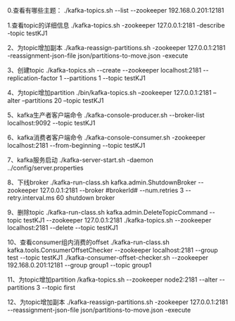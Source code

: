 ﻿0.查看有哪些主题： ./kafka-topics.sh --list --zookeeper 192.168.0.201:12181


1.查看topic的详细信息
./kafka-topics.sh -zookeeper 127.0.0.1:2181 -describe -topic testKJ1


2、为topic增加副本
./kafka-reassign-partitions.sh -zookeeper 127.0.0.1:2181 -reassignment-json-file json/partitions-to-move.json -execute


3、创建topic
./kafka-topics.sh --create --zookeeper localhost:2181 --replication-factor 1 --partitions 1 --topic testKJ1


4、为topic增加partition
./bin/kafka-topics.sh –zookeeper 127.0.0.1:2181 –alter –partitions 20 –topic testKJ1


5、kafka生产者客户端命令
./kafka-console-producer.sh --broker-list localhost:9092 --topic testKJ1


6、kafka消费者客户端命令
./kafka-console-consumer.sh -zookeeper localhost:2181 --from-beginning --topic testKJ1


7、kafka服务启动
./kafka-server-start.sh -daemon ../config/server.properties 


8、下线broker
./kafka-run-class.sh kafka.admin.ShutdownBroker --zookeeper 127.0.0.1:2181 --broker #brokerId# --num.retries 3 --retry.interval.ms 60
shutdown broker


9、删除topic
./kafka-run-class.sh kafka.admin.DeleteTopicCommand --topic testKJ1 --zookeeper 127.0.0.1:2181
./kafka-topics.sh --zookeeper localhost:2181 --delete --topic testKJ1


10、查看consumer组内消费的offset
./kafka-run-class.sh kafka.tools.ConsumerOffsetChecker --zookeeper localhost:2181 --group test --topic testKJ1
 ./kafka-consumer-offset-checker.sh --zookeeper 192.168.0.201:12181 --group group1 --topic group1

11、为topic增加partition
/kafka-topics.sh --zookeeper node2:2181 --alter --partitions 3 --topic first

12、为topic增加副本
./kafka-reassign-partitions.sh -zookeeper 127.0.0.1:2181 --reassignment-json-file json/partitions-to-move.json -execute
